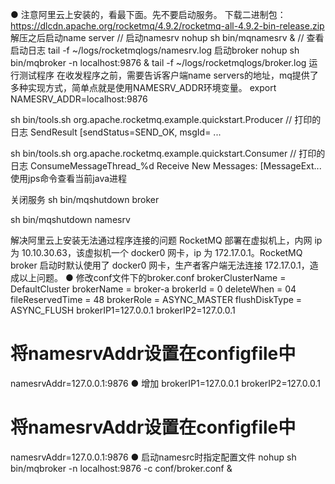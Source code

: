 ● 注意阿里云上安装的，看最下面。先不要启动服务。
下载二进制包：
https://dlcdn.apache.org/rocketmq/4.9.2/rocketmq-all-4.9.2-bin-release.zip
解压之后启动name server
// 启动namesrv
nohup sh bin/mqnamesrv &
// 查看启动日志
tail -f ~/logs/rocketmqlogs/namesrv.log
启动broker
nohup sh bin/mqbroker -n localhost:9876 &
tail -f ~/logs/rocketmqlogs/broker.log
运行测试程序
在收发程序之前，需要告诉客户端name servers的地址，mq提供了多种实现方式，简单点就是使用NAMESRV_ADDR环境变量。
export NAMESRV_ADDR=localhost:9876

sh bin/tools.sh org.apache.rocketmq.example.quickstart.Producer
// 打印的日志
SendResult [sendStatus=SEND_OK, msgId= ...

sh bin/tools.sh org.apache.rocketmq.example.quickstart.Consumer
// 打印的日志
ConsumeMessageThread_%d Receive New Messages: [MessageExt...
使用jps命令查看当前java进程

关闭服务
sh bin/mqshutdown broker

sh bin/mqshutdown namesrv

解决阿里云上安装无法通过程序连接的问题
RocketMQ 部署在虚拟机上，内网 ip 为 10.10.30.63，该虚拟机一个 docker0 网卡，ip 为 172.17.0.1。RocketMQ broker 启动时默认使用了 docker0 网卡，生产者客户端无法连接 172.17.0.1，造成以上问题。
● 修改conf文件下的broker.conf
brokerClusterName = DefaultCluster
brokerName = broker-a
brokerId = 0
deleteWhen = 04
fileReservedTime = 48
brokerRole = ASYNC_MASTER
flushDiskType = ASYNC_FLUSH
brokerIP1=127.0.0.1
brokerIP2=127.0.0.1
# 将namesrvAddr设置在configfile中
namesrvAddr=127.0.0.1:9876
● 增加
brokerIP1=127.0.0.1
brokerIP2=127.0.0.1
# 将namesrvAddr设置在configfile中
namesrvAddr=127.0.0.1:9876
● 启动namesrc时指定配置文件
nohup sh bin/mqbroker -n localhost:9876 -c conf/broker.conf &
